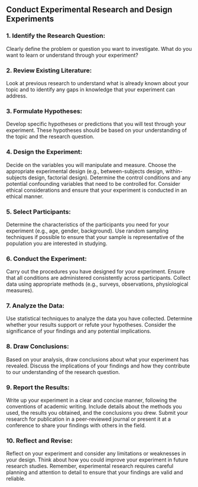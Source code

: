 ## Conduct Experimental Research and Design Experiments

### 1. Identify the Research Question:

Clearly define the problem or question you want to investigate. What do you want to learn or understand through your experiment?
### 2. Review Existing Literature:

Look at previous research to understand what is already known about your topic and to identify any gaps in knowledge that your experiment can address.
### 3. Formulate Hypotheses:

Develop specific hypotheses or predictions that you will test through your experiment. These hypotheses should be based on your understanding of the topic and the research question.
### 4. Design the Experiment:

Decide on the variables you will manipulate and measure.
Choose the appropriate experimental design (e.g., between-subjects design, within-subjects design, factorial design).
Determine the control conditions and any potential confounding variables that need to be controlled for.
Consider ethical considerations and ensure that your experiment is conducted in an ethical manner.
### 5. Select Participants:

Determine the characteristics of the participants you need for your experiment (e.g., age, gender, background).
Use random sampling techniques if possible to ensure that your sample is representative of the population you are interested in studying.
### 6. Conduct the Experiment:

Carry out the procedures you have designed for your experiment.
Ensure that all conditions are administered consistently across participants.
Collect data using appropriate methods (e.g., surveys, observations, physiological measures).
### 7. Analyze the Data:

Use statistical techniques to analyze the data you have collected.
Determine whether your results support or refute your hypotheses.
Consider the significance of your findings and any potential implications.
### 8. Draw Conclusions:

Based on your analysis, draw conclusions about what your experiment has revealed.
Discuss the implications of your findings and how they contribute to our understanding of the research question.
### 9. Report the Results:

Write up your experiment in a clear and concise manner, following the conventions of academic writing.
Include details about the methods you used, the results you obtained, and the conclusions you drew.
Submit your research for publication in a peer-reviewed journal or present it at a conference to share your findings with others in the field.
### 10. Reflect and Revise:

Reflect on your experiment and consider any limitations or weaknesses in your design.
Think about how you could improve your experiment in future research studies.
Remember, experimental research requires careful planning and attention to detail to ensure that your findings are valid and reliable.









